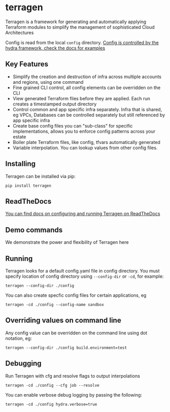 # terragen
Terragen is a framework for generating and automatically applying Terraform modules to simplify the management of sophisticated Cloud Architectures

Config is read from the local ```config``` directory.  [Config is controlled by the hydra framework, check the docs for examples](https://hydra.cc/docs/intro/)

## Key Features
 * Simplify the creation and destruction of infra across multiple accounts and regions, using one command
 * Fine grained CLI control, all config elements can be overridden on the CLI
 * View generated Terraform files before they are applied.  Each run creates a timestamped output directory
 * Control common and app specific infra separately.  Infra that is shared, eg VPCs, Databases can be controlled separately but still referenced by app specific infra
 * Create base config files you can "sub-class" for specific implementations, allows you to enforce config patterns across your estate
 * Boiler plate Terraform files, like config, tfvars automatically generated
 * Variable interpolation.  You can lookup values from other config files.

## Installing
Terragen can be installed via pip:

```commandline
pip install terragen
```

## ReadTheDocs
[You can find docs on configuring and running Terragen on ReadTheDocs](https://terragen.readthedocs.io/en/latest/)

## Demo commands 
We demonstrate the power and flexibility of Terragen here

## Running
Terragen looks for a default config.yaml file in config directory.  You must specify location of config directory using `--config-dir` or `-cd`, for example:
```commandline
terragen --config-dir ./config
```
You can also create specfic config files for certain applications, eg
```commandline
terragen -cd ./config --config-name sandbox
```

## Overriding values on command line
Any config value can be overridden on the command line using dot notation, eg:
```commandline
terragen --config-dir ./config build.environment=test
```

## Debugging
Run Terragen with cfg and resolve flags to output interpolations
```commandline
terragen -cd ./config --cfg job --resolve
```

You can enable verbose debug logging by passing the following:
```commandline
terragen -cd ./config hydra.verbose=true
```
